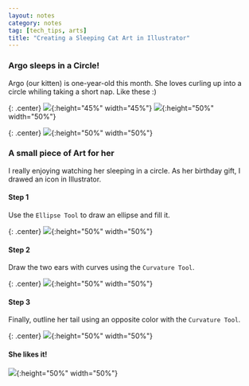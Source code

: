 ```yaml
---
layout: notes
category: notes
tag: [tech_tips, arts]
title: "Creating a Sleeping Cat Art in Illustrator"
---
```


### Argo sleeps in a Circle!

Argo (our kitten) is one-year-old this month. She loves curling up into a circle whiling taking a short nap. Like these :)

{: .center}
![](https://ambaboo-github-io-assets.s3.amazonaws.com/2020-06-15-sleeping-cat-fig1.JPG){:height="45%" width="45%"}
![](https://ambaboo-github-io-assets.s3.amazonaws.com/2020-06-15-sleeping-cat-fig2.JPG){:height="50%" width="50%"}

{: .center}
![](https://ambaboo-github-io-assets.s3.amazonaws.com/2020-06-15-sleeping-cat-fig3.JPG){:height="50%" width="50%"}

### A small piece of Art for her

I really enjoying watching her sleeping in a circle. As her birthday gift, I drawed an icon in Illustrator.

#### Step 1

Use the `Ellipse Tool` to draw an ellipse and fill it.

{: .center}
![](https://ambaboo-github-io-assets.s3.amazonaws.com/2020-06-15-sleeping-cat-fig4.png){:height="50%" width="50%"}

#### Step 2

Draw the two ears with curves using the `Curvature Tool`.

{: .center}
![](https://ambaboo-github-io-assets.s3.amazonaws.com/2020-06-15-sleeping-cat-fig5.png){:height="50%" width="50%"}

#### Step 3

Finally, outline her tail using an opposite color with the `Curvature Tool`.

{: .center}
![](https://ambaboo-github-io-assets.s3.amazonaws.com/2020-06-15-sleeping-cat-fig6.png){:height="50%" width="50%"}

#### She likes it!

![](https://ambaboo-github-io-assets.s3.amazonaws.com/2020-06-15-sleeping-cat-fig7.JPG){:height="50%" width="50%"}